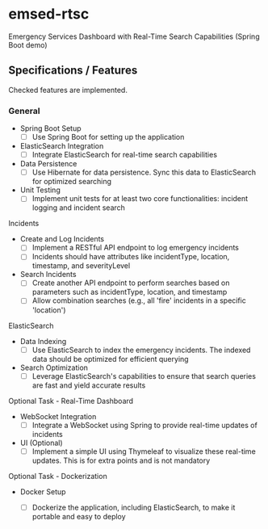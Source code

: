 # emsed-rtsc

Emergency Services Dashboard with Real-Time Search Capabilities (Spring Boot demo)

## Specifications / Features

Checked features are implemented.

### General
- Spring Boot Setup
  - [ ] Use Spring Boot for setting up the application
- ElasticSearch Integration
  - [ ] Integrate ElasticSearch for real-time search capabilities
- Data Persistence
  - [ ] Use Hibernate for data persistence. Sync this data to ElasticSearch for optimized searching
- Unit Testing
  - [ ] Implement unit tests for at least two core functionalities: incident logging and incident search

Incidents
- Create and Log Incidents
  - [ ] Implement a RESTful API endpoint to log emergency incidents
  - [ ] Incidents should have attributes like incidentType, location, timestamp, and severityLevel
- Search Incidents        
  - [ ] Create another API endpoint to perform searches based on parameters such as incidentType, location, and timestamp  
  - [ ] Allow combination searches (e.g., all 'fire' incidents in a specific 'location')

ElasticSearch
- Data Indexing
  - [ ] Use ElasticSearch to index the emergency incidents. The indexed data should be optimized for efficient querying
- Search Optimization
  - [ ] Leverage ElasticSearch's capabilities to ensure that search queries are fast and yield accurate results

Optional Task - Real-Time Dashboard
- WebSocket Integration
  - [ ] Integrate a WebSocket using Spring to provide real-time updates of incidents
- UI (Optional)
  - [ ] Implement a simple UI using Thymeleaf to visualize these real-time updates. This is for extra points and is not mandatory

Optional Task - Dockerization
- Docker Setup
  - [ ] Dockerize the application, including ElasticSearch, to make it portable and easy to deploy

